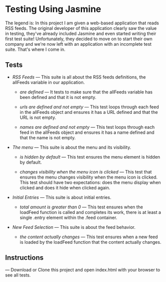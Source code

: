 # Testing Using Jasmine

The legend is: In this project I am given a web-based application that reads RSS feeds. The original developer of this application clearly saw the value in testing, they've already included Jasmine and even started writing their first test suite! Unfortunately, they decided to move on to start their own company and we're now left with an application with an incomplete test suite. That's where I come in.

## Tests

* _RSS Feeds_ — This suite is all about the RSS feeds definitions, the allFeeds variable in our application.

  * _are defined_ — It tests to make sure that the allFeeds variable has been defined and that it is not empty.

  * _urls are defined and not empty_ — This test loops through each feed in the allFeeds object and ensures it has a URL defined and that the URL is not empty.

  * _names are defined and not empty_ — This test loops through each feed in the allFeeds object and ensures it has a name defined and that the name is not empty.

* _The menu_ — This suite is about the menu and its visibility.

  * _is hidden by default_ — This test ensures the menu element is hidden by default.

  * _changes visibility when the menu icon is clicked_ — This test that ensures the menu changes visibility when the menu icon is clicked. This test should have two expectations: does the menu display when clicked and does it hide when clicked again.

* _Initial Entries_ — This suite is about initial entries.

  * _total amount is greater than 0_ — This test ensures when the loadFeed function is called and completes its work, there is at least a single .entry element within the .feed container.

* _New Feed Selection_ — This suite is about the feed behavior.

  * _the content actually changes_ — This test ensures when a new feed is loaded by the loadFeed function that the content actually changes.

## Instructions

— Download or Clone this project and open index.html with your browser to see all tests.